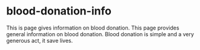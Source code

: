 # blood-donation-info
This is page gives information on blood donation.
This page provides general information on blood donation.
Blood donation is simple and a very generous act, it save lives.
